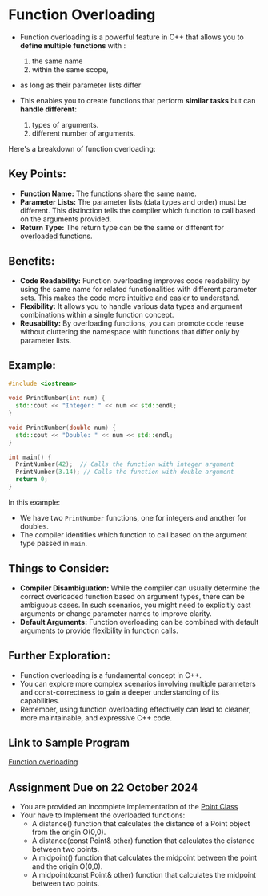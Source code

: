 # Function Overloading

- Function overloading is a powerful feature in C++ that allows you to **define multiple functions** with :
   1. the same name 
   2. within the same scope,
- as long as their parameter lists differ

- This enables you to create functions that perform **similar tasks** but can **handle different**:
  1.  types of arguments.
  2.  different number of arguments.

Here's a breakdown of function overloading:

## Key Points:

* **Function Name:**  The functions share the same name.
* **Parameter Lists:** The parameter lists (data types and order) must be different. This distinction tells the compiler which function to call based on the arguments provided.
* **Return Type:** The return type can be the same or different for overloaded functions.

## Benefits:

* **Code Readability:** Function overloading improves code readability by using the same name for related functionalities with different parameter sets. This makes the code more intuitive and easier to understand.
* **Flexibility:** It allows you to handle various data types and argument combinations within a single function concept.
* **Reusability:** By overloading functions, you can promote code reuse without cluttering the namespace with functions that differ only by parameter lists.

## Example: 

```c++
#include <iostream>

void PrintNumber(int num) {
  std::cout << "Integer: " << num << std::endl;
}

void PrintNumber(double num) {
  std::cout << "Double: " << num << std::endl;
}

int main() {
  PrintNumber(42);  // Calls the function with integer argument
  PrintNumber(3.14); // Calls the function with double argument
  return 0;
}
```

In this example:

* We have two `PrintNumber` functions, one for integers and another for doubles.
* The compiler identifies which function to call based on the argument type passed in `main`.

## Things to Consider:

* **Compiler Disambiguation:** While the compiler can usually determine the correct overloaded function based on argument types, there can be ambiguous cases. In such scenarios, you might need to explicitly cast arguments or change parameter names to improve clarity.
* **Default Arguments:** Function overloading can be combined with default arguments to provide flexibility in function calls.

## Further Exploration:

- Function overloading is a fundamental concept in C++.
- You can explore more complex scenarios involving multiple parameters and const-correctness to gain a deeper understanding of its capabilities. 
- Remember, using function overloading effectively can lead to cleaner, more maintainable, and expressive C++ code.

## Link to Sample Program
[Function overloading](../source/cpp/functionOverload.cpp)

## Assignment Due on 22 October 2024 
- You are provided an incomplete implementation of the [Point Class](../source/cpp/Point.cpp)
- Your have to Implement the overloaded functions:
   + A distance() function that calculates the distance of a Point object from the origin O(0,0).
   + A distance(const Point& other) function that calculates the distance between two points.
   + A midpoint() function that calculates the midpoint between the point and the origin O(0,0).
   + A midpoint(const Point& other) function that calculates the midpoint between two points.